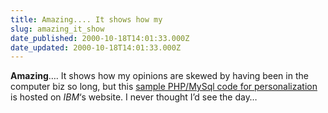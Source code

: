 ```yaml
---
title: Amazing.... It shows how my
slug: amazing_it_show
date_published: 2000-10-18T14:01:33.000Z
date_updated: 2000-10-18T14:01:33.000Z
---
```


**Amazing**…. It shows how my opinions are skewed by having been in the computer biz so long, but this [sample PHP/MySql code for personalization](http://www-4.ibm.com/software/developer/library/w-php/?dwzone=web) is hosted on *IBM*‘s website. I never thought I’d see the day…

